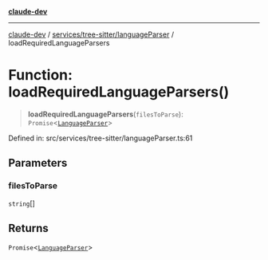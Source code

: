[**claude-dev**](../../../../README.md)

***

[claude-dev](../../../../README.md) / [services/tree-sitter/languageParser](../README.md) / loadRequiredLanguageParsers

# Function: loadRequiredLanguageParsers()

> **loadRequiredLanguageParsers**(`filesToParse`): `Promise`\<[`LanguageParser`](../interfaces/LanguageParser.md)\>

Defined in: src/services/tree-sitter/languageParser.ts:61

## Parameters

### filesToParse

`string`[]

## Returns

`Promise`\<[`LanguageParser`](../interfaces/LanguageParser.md)\>
